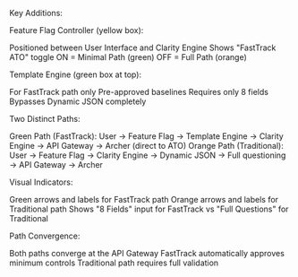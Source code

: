 Key Additions:

Feature Flag Controller (yellow box):

Positioned between User Interface and Clarity Engine
Shows "FastTrack ATO" toggle
ON = Minimal Path (green)
OFF = Full Path (orange)


Template Engine (green box at top):

For FastTrack path only
Pre-approved baselines
Requires only 8 fields
Bypasses Dynamic JSON completely


Two Distinct Paths:

Green Path (FastTrack): User → Feature Flag → Template Engine → Clarity Engine → API Gateway → Archer (direct to ATO)
Orange Path (Traditional): User → Feature Flag → Clarity Engine → Dynamic JSON → Full questioning → API Gateway → Archer


Visual Indicators:

Green arrows and labels for FastTrack path
Orange arrows and labels for Traditional path
Shows "8 Fields" input for FastTrack vs "Full Questions" for Traditional


Path Convergence:

Both paths converge at the API Gateway
FastTrack automatically approves minimum controls
Traditional path requires full validation
